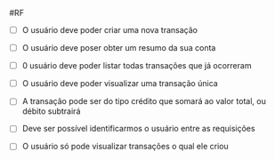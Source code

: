 #RF
- [ ] O usuário deve poder criar uma nova transação
- [ ] O usuário deve poser obter um resumo da sua conta
- [ ] 0 usuário deve poder listar todas transações que já ocorreram
- [ ] O usuário deve poder visualizar uma transação única


- [ ] A transação pode ser do tipo crédito que somará ao valor total, ou débito subtrairá
- [ ] Deve ser possível identificarmos o usuário entre as requisições
- [ ] O usuário só pode visualizar transações o qual ele criou
